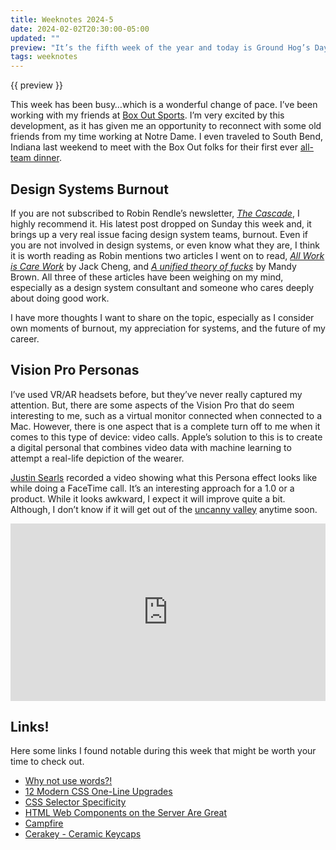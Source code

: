 ```yaml
---
title: Weeknotes 2024-5
date: 2024-02-02T20:30:00-05:00
updated: ""
preview: "It’s the fifth week of the year and today is Ground Hog’s Day, or as some folks are calling it, Vision Pro Day. It’s the fifth week of the year and today is Ground Hog’s Day, or as some folks are calling it, <span lang=\"fr\">Déjà vu</span>."
tags: weeknotes
---
```


{{ preview }}

This week has been busy…which is a wonderful change of pace. I’ve been working with my friends at [Box Out Sports](http://boxoutsports.com). I’m very excited by this development, as it has given me an opportunity to reconnect with some old friends from my time working at Notre Dame. I even traveled to South Bend, Indiana last weekend to meet with the Box Out folks for their first ever [all-team dinner](https://www.linkedin.com/posts/box-out-sports_teamboxout-activity-7157743324253093888-0ip_?utm_source=share&utm_medium=member_desktop).

## Design Systems Burnout

If you are not subscribed to Robin Rendle’s newsletter, *[The Cascade](https://robinrendle.com/the-cascade/)*, I highly recommend it. His latest post dropped on Sunday this week and, it brings up a very real issue facing design system teams, burnout. Even if you are not involved in design systems, or even know what they are, I think it is worth reading as Robin mentions two articles I went on to read, *[All Work is Care Work](https://www.jackcheng.com/sunday/414-all-work-is-care-work)* by Jack Cheng, and *‌[A unified theory of fucks](https://aworkinglibrary.com/writing/unified-theory-of------)* by Mandy Brown. All three of these articles have been weighing on my mind, especially as a design system consultant and someone who cares deeply about doing good work.

I have more thoughts I want to share on the topic, especially as I consider own moments of burnout, my appreciation for systems, and the future of my career.

## Vision Pro Personas

I’ve used VR/AR headsets before, but they’ve never really captured my attention. But, there are some aspects of the Vision Pro that do seem interesting to me, such as a virtual monitor connected when connected to a Mac. However, there is one aspect that is a complete turn off to me when it comes to this type of device: video calls. Apple’s solution to this is to create a digital personal that combines video data with machine learning to attempt a real-life depiction of the wearer.

[Justin Searls](http://justin.searls.co) recorded a video showing what this Persona effect looks like while doing a FaceTime call. It’s an interesting approach for a 1.0 or a product. While it looks awkward, I expect it will improve quite a bit. Although, I don’t know if it will get out of the [uncanny valley](https://en.wikipedia.org/wiki/Uncanny_valley) anytime soon.

<iframe style="width:100%;aspect-ratio: 560 / 315;" src="https://www.youtube.com/embed/CrFtuUMaUWU?si=-suFXaOTS7Ztpv6q" title="YouTube video player" frameborder="0" allow="accelerometer; autoplay; clipboard-write; encrypted-media; gyroscope; picture-in-picture; web-share" allowfullscreen></iframe>

## Links!

Here some links I found notable during this week that might be worth your time to check out.

- [Why not use words?!](https://thomasrigby.com/posts/why-not-use-words/)
- [12 Modern CSS One-Line Upgrades](https://moderncss.dev/12-modern-css-one-line-upgrades/)
- [CSS Selector Specificity](https://polypane.app/css-specificity-calculator/)
- [HTML Web Components on the Server Are Great](https://scottjehl.com/posts/composition/)
- [Campfire](https://once.com/campfire)
- [Cerakey - Ceramic Keycaps](https://www.cerakey.com)
